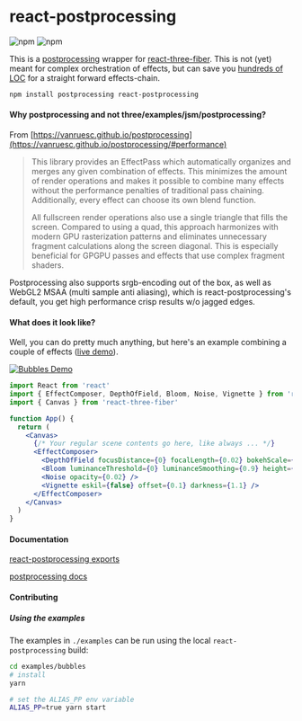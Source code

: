 # react-postprocessing

![npm](https://img.shields.io/npm/v/react-postprocessing?label=npm%20package&style=flat-square) ![npm](https://img.shields.io/npm/dt/react-postprocessing?style=flat-square)

This is a [postprocessing](https://vanruesc.github.io/postprocessing) wrapper for [react-three-fiber](https://github.com/react-spring/react-three-fiber). This is not (yet) meant for complex orchestration of effects, but can save you [hundreds of LOC](https://twitter.com/0xca0a/status/1289501594698960897) for a straight forward effects-chain.

```bash
npm install postprocessing react-postprocessing
```

#### Why postprocessing and not three/examples/jsm/postprocessing?

From [https://vanruesc.github.io/postprocessing](https://vanruesc.github.io/postprocessing/#performance)

> This library provides an EffectPass which automatically organizes and merges any given combination of effects. This minimizes the amount of render operations and makes it possible to combine many effects without the performance penalties of traditional pass chaining. Additionally, every effect can choose its own blend function.
>
> All fullscreen render operations also use a single triangle that fills the screen. Compared to using a quad, this approach harmonizes with modern GPU rasterization patterns and eliminates unnecessary fragment calculations along the screen diagonal. This is especially beneficial for GPGPU passes and effects that use complex fragment shaders.

Postprocessing also supports srgb-encoding out of the box, as well as WebGL2 MSAA (multi sample anti aliasing), which is react-postprocessing's default, you get high performance crisp results w/o jagged edges.

#### What does it look like?

Well, you can do pretty much anything, but here's an example combining a couple of effects ([live demo](https://codesandbox.io/s/vigorous-currying-3r6l2)).

<a href="https://codesandbox.io/s/vigorous-currying-3r6l2" target="_blank" rel="noopener">
<img src="https://i.imgur.com/mZucXdX.jpg" alt="Bubbles Demo" />
</a>

```jsx
import React from 'react'
import { EffectComposer, DepthOfField, Bloom, Noise, Vignette } from 'react-postprocessing'
import { Canvas } from 'react-three-fiber'

function App() {
  return (
    <Canvas>
      {/* Your regular scene contents go here, like always ... */}
      <EffectComposer>
        <DepthOfField focusDistance={0} focalLength={0.02} bokehScale={2} height={480} />
        <Bloom luminanceThreshold={0} luminanceSmoothing={0.9} height={300} />
        <Noise opacity={0.02} />
        <Vignette eskil={false} offset={0.1} darkness={1.1} />
      </EffectComposer>
    </Canvas>
  )
}
```
    
#### Documentation

[react-postprocessing exports](https://github.com/react-spring/react-postprocessing/blob/master/api.md)

[postprocessing docs](https://vanruesc.github.io/postprocessing/public/docs/)

#### Contributing

##### Using the examples

The examples in `./examples` can be run using the local `react-postprocessing` build:

```bash
cd examples/bubbles
# install 
yarn 

# set the ALIAS_PP env variable
ALIAS_PP=true yarn start
```
